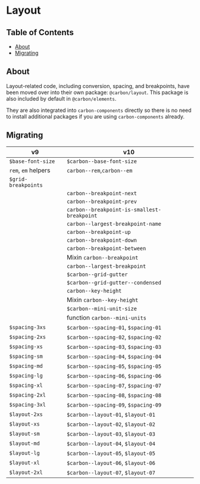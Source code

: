 # Layout

<!-- prettier-ignore-start -->
<!-- START doctoc generated TOC please keep comment here to allow auto update -->
<!-- DON'T EDIT THIS SECTION, INSTEAD RE-RUN doctoc TO UPDATE -->
## Table of Contents

- [About](#about)
- [Migrating](#migrating)

<!-- END doctoc generated TOC please keep comment here to allow auto update -->
<!-- prettier-ignore-end -->

## About

Layout-related code, including conversion, spacing, and breakpoints, have been
moved over into their own package: `@carbon/layout`. This package is also
included by default in `@carbon/elements`.

They are also integrated into `carbon-components` directly so there is no need
to install additional packages if you are using `carbon-components` already.

## Migrating

| v9                  | v10                                         |
| ------------------- | ------------------------------------------- |
| `$base-font-size`   | `$carbon--base-font-size`                   |
| `rem`, `em` helpers | `carbon--rem`,`carbon--em`                  |
| `$grid-breakpoints` |                                             |
|                     | `carbon--breakpoint-next`                   |
|                     | `carbon--breakpoint-prev`                   |
|                     | `carbon--breakpoint-is-smallest-breakpoint` |
|                     | `carbon--largest-breakpoint-name`           |
|                     | `carbon--breakpoint-up`                     |
|                     | `carbon--breakpoint-down`                   |
|                     | `carbon--breakpoint-between`                |
|                     | Mixin `carbon--breakpoint`                  |
|                     | `carbon--largest-breakpoint`                |
|                     | `$carbon--grid-gutter`                      |
|                     | `$carbon--grid-gutter--condensed`           |
|                     | `carbon--key-height`                        |
|                     | Mixin `carbon--key-height`                  |
|                     | `$carbon--mini-unit-size`                   |
|                     | function `carbon--mini-units`               |
| `$spacing-3xs`      | `$carbon--spacing-01`, `$spacing-01`        |
| `$spacing-2xs`      | `$carbon--spacing-02`, `$spacing-02`        |
| `$spacing-xs`       | `$carbon--spacing-03`, `$spacing-03`        |
| `$spacing-sm`       | `$carbon--spacing-04`, `$spacing-04`        |
| `$spacing-md`       | `$carbon--spacing-05`, `$spacing-05`        |
| `$spacing-lg`       | `$carbon--spacing-06`, `$spacing-06`        |
| `$spacing-xl`       | `$carbon--spacing-07`, `$spacing-07`        |
| `$spacing-2xl`      | `$carbon--spacing-08`, `$spacing-08`        |
| `$spacing-3xl`      | `$carbon--spacing-09`, `$spacing-09`        |
| `$layout-2xs`       | `$carbon--layout-01`, `$layout-01`          |
| `$layout-xs`        | `$carbon--layout-02`, `$layout-02`          |
| `$layout-sm`        | `$carbon--layout-03`, `$layout-03`          |
| `$layout-md`        | `$carbon--layout-04`, `$layout-04`          |
| `$layout-lg`        | `$carbon--layout-05`, `$layout-05`          |
| `$layout-xl`        | `$carbon--layout-06`, `$layout-06`          |
| `$layout-2xl`       | `$carbon--layout-07`, `$layout-07`          |
